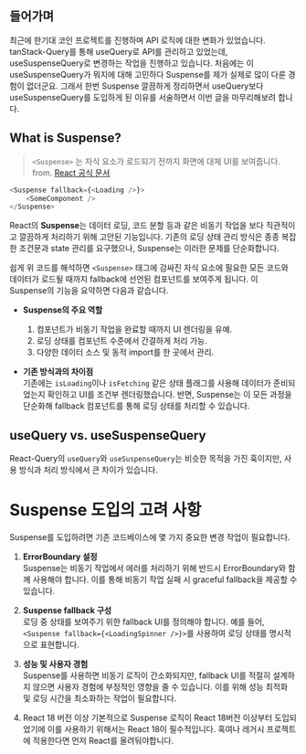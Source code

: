 ## 들어가며
최근에 한기대 코인 프로젝트를 진행하며 API 로직에 대한 변화가 있었습니다. tanStack-Query를 통해 useQuery로 API를 관리하고 있었는데, useSuspenseQuery로 변경하는 작업을 진행하고 있습니다.
처음에는 이 useSuspenseQuery가 뭐지에 대해 고민하다 Suspense를 제가 실제로 많이 다룬 경험이 없더군요. 그래서 한번 Suspense 깔끔하게 정리하면서 useQuery보다 useSuspenseQuery를 도입하게 된 이유를 서술하면서 이번 글을 마무리해보려 합니다.

## What is Suspense?

>`<Suspense>` 는 자식 요소가 로드되기 전까지 화면에 대체 UI를 보여줍니다. 
>from. [React 공식 문서](https://ko.react.dev/reference/react/Suspense)

```javascript
<Suspense fallback={<Loading />}>  
	<SomeComponent />  
</Suspense>
```

React의 **Suspense**는 데이터 로딩, 코드 분할 등과 같은 비동기 작업을 보다 직관적이고 깔끔하게 처리하기 위해 고안된 기능입니다. 기존의 로딩 상태 관리 방식은 종종 복잡한 조건문과 state 관리를 요구했으나, Suspense는 이러한 문제를 단순화합니다.

쉽게 위 코드를 해석하면 `<Suspense>` 태그에 감싸진 자식 요소에 필요한 모든 코드와 데이터가 로드될 때까지 fallback에 선언된 컴포넌트를 보여주게 됩니다.
이 Suspense의 기능을 요약하면 다음과 같습니다.

- **Suspense의 주요 역할**
    1. 컴포넌트가 비동기 작업을 완료할 때까지 UI 렌더링을 유예.
    2. 로딩 상태를 컴포넌트 수준에서 간결하게 처리 가능.
    3. 다양한 데이터 소스 및 동적 import를 한 곳에서 관리.

- **기존 방식과의 차이점**  
    기존에는 `isLoading`이나 `isFetching` 같은 상태 플래그를 사용해 데이터가 준비되었는지 확인하고 UI를 조건부 렌더링했습니다. 반면, Suspense는 이 모든 과정을 단순화해 fallback 컴포넌트를 통해 로딩 상태를 처리할 수 있습니다.

## useQuery vs. useSuspenseQuery

React-Query의 `useQuery`와 `useSuspenseQuery`는 비슷한 목적을 가진 훅이지만, 사용 방식과 처리 방식에서 큰 차이가 있습니다.

# Suspense 도입의 고려 사항

Suspense를 도입하려면 기존 코드베이스에 몇 가지 중요한 변경 작업이 필요합니다.

1. **ErrorBoundary 설정**  
    Suspense는 비동기 작업에서 에러를 처리하기 위해 반드시 ErrorBoundary와 함께 사용해야 합니다. 이를 통해 비동기 작업 실패 시 graceful fallback을 제공할 수 있습니다.
    
2. **Suspense fallback 구성**  
    로딩 중 상태를 보여주기 위한 fallback UI를 정의해야 합니다. 예를 들어, `<Suspense fallback={<LoadingSpinner />}>`를 사용하여 로딩 상태를 명시적으로 표현합니다.
    
3. **성능 및 사용자 경험**  
    Suspense를 사용하면 비동기 로직이 간소화되지만, fallback UI를 적절히 설계하지 않으면 사용자 경험에 부정적인 영향을 줄 수 있습니다. 이를 위해 성능 최적화 및 로딩 시간을 최소화하는 작업이 필요합니다.

4. React 18 버전 이상
	 기본적으로 Suspense 로직이 React 18버전 이상부터 도입되었기에 이를 사용하기 위해서는 React 18이 필수적입니다. 혹여나 레거시 프로젝트에 적용한다면 먼저 React를 올려둬야합니다.


